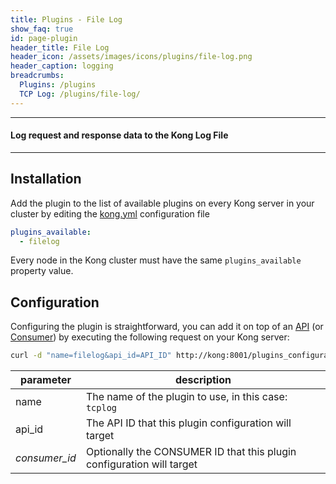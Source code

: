 ```yaml
---
title: Plugins - File Log
show_faq: true
id: page-plugin
header_title: File Log
header_icon: /assets/images/icons/plugins/file-log.png
header_caption: logging
breadcrumbs:
  Plugins: /plugins
  TCP Log: /plugins/file-log/
---
```


---

#### Log request and response data to the Kong Log File

---

## Installation

<!---
Make sure every Kong server in your cluster has the required dependency by executing:

```bash
$ kong install filelog
```
-->

Add the plugin to the list of available plugins on every Kong server in your cluster by editing the [kong.yml](/docs/{{site.latest}}/getting-started/configuration) configuration file

```yaml
plugins_available:
  - filelog
```

Every node in the Kong cluster must have the same `plugins_available` property value.

## Configuration

Configuring the plugin is straightforward, you can add it on top of an [API](/docs/{{site.latest}}/api/#api-object) (or [Consumer](/docs/{{site.latest}}/api/#consumer-object)) by executing the following request on your Kong server:

```bash
curl -d "name=filelog&api_id=API_ID" http://kong:8001/plugins_configurations/
```

| parameter                    | description                                                |
|------------------------------|------------------------------------------------------------|
| name                         | The name of the plugin to use, in this case: `tcplog`   |
| api_id                       | The API ID that this plugin configuration will target             |
| *consumer_id*             | Optionally the CONSUMER ID that this plugin configuration will target |
